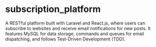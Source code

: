 # subscription_platform
A RESTful platform built with Laravel and React.js, where users can subscribe to websites and receive email notifications for new posts. It features MySQL for data storage, commands and queues for email dispatching, and follows Test-Driven Development (TDD).
